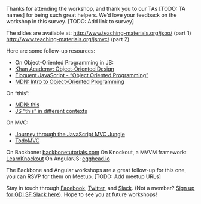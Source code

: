 Thanks for attending the workshop, and thank you to our TAs [TODO: TA names] for being such great helpers. We’d love your feedback on the workshop in this survey. [TODO: Add link to survey]

The slides are available at:
http://www.teaching-materials.org/jsoo/ (part 1)
http://www.teaching-materials.org/jsmvc/ (part 2)

Here are some follow-up resources:

- On Object-Oriented Programming in JS:
- [Khan Academy: Object-Oriented Design](https://www.khanacademy.org/computing/cs/programming/object-oriented/p/object-types)
- [Eloquent JavaScript - “Object Oriented Programming”](http://eloquentjavascript.net/chapter8.html)
- [MDN: Intro to Object-Oriented Programming](https://developer.mozilla.org/en-US/docs/JavaScript/Introduction_to_Object-Oriented_JavaScript)


On “this”:
- [MDN: this](https://developer.mozilla.org/en-US/docs/Web/JavaScript/Reference/Operators/this)
- [JS “this” in different contexts](http://www.impressivewebs.com/javascript-this-different-contexts/)

On MVC:
- [Journey through the JavaScript MVC Jungle](http://coding.smashingmagazine.com/2012/07/27/journey-through-the-javascript-mvc-jungle/)
- [TodoMVC](http://todomvc.com/)

On Backbone: [backbonetutorials.com](http://backbonetutorials.com)
On Knockout, a MVVM framework: [LearnKnockout](http://learn.knockoutjs.com/)
On AngularJS: [egghead.io](http://www.egghead.io)

The Backbone and Angular workshops are a great follow-up for this one, you can RSVP for them on Meetup. [TODO: Add meetup URLs]

Stay in touch through [Facebook](https://www.facebook.com/gdisf/), [Twitter](https://twitter.com/gdisf), and [Slack](http://gdisf.slack.com). (Not a member? [Sign up for GDI SF Slack here](http://gdisf-slack.herokuapp.com)). Hope to see you at future workshops!